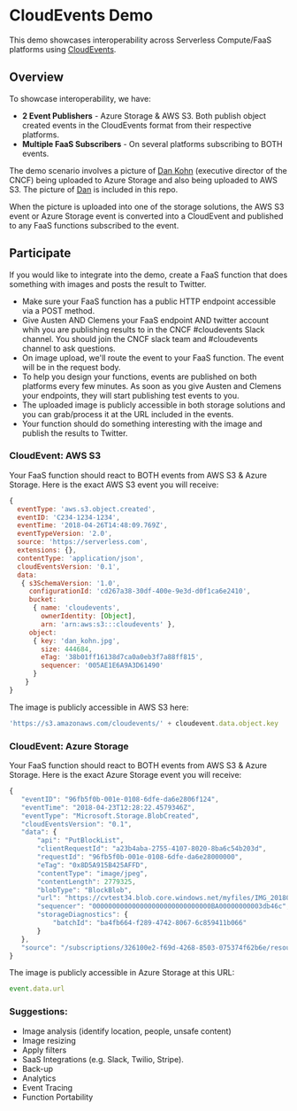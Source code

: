 # CloudEvents Demo

This demo showcases interoperability across Serverless Compute/FaaS platforms using [CloudEvents](https://www.github.com/cloudevents/spec).

## Overview

To showcase interoperability, we have:

* **2 Event Publishers** - Azure Storage & AWS S3.  Both publish object created events in the CloudEvents format from their respective platforms.
* **Multiple FaaS Subscribers** - On several platforms subscribing to BOTH events.

The demo scenario involves a picture of [Dan Kohn](./dan_kohn.jpg) (executive director of the CNCF) being uploaded to Azure Storage and also being uploaded to AWS S3.  The picture of [Dan](./dan_kohn.jpg) is included in this repo.

When the picture is uploaded into one of the storage solutions, the AWS S3 event or Azure Storage event is converted into a CloudEvent and published to any FaaS functions subscribed to the event.

## Participate

If you would like to integrate into the demo, create a FaaS function that does something with images and posts the result to Twitter.

* Make sure your FaaS function has a public HTTP endpoint accessible via a POST method.
* Give Austen AND Clemens your FaaS endpoint AND twitter account whih you are publishing results to in the CNCF #cloudevents Slack channel.  You should join the CNCF slack team and #cloudevents channel to ask questions.
* On image upload, we'll route the event to your FaaS function.  The event will be in the request body.
* To help you design your functions, events are published on both platforms every few minutes.  As soon as you give Austen and Clemens your endpoints, they will start publishing test events to you.
* The uploaded image is publicly accessible in both storage solutions and you can grab/process it at the URL included in the events.
* Your function should do something interesting with the image and publish the results to Twitter.

### CloudEvent: AWS S3

Your FaaS function should react to BOTH events from AWS S3 & Azure Storage.  Here is the exact AWS S3 event you will receive:

```javascript
{
  eventType: 'aws.s3.object.created',
  eventID: 'C234-1234-1234',
  eventTime: '2018-04-26T14:48:09.769Z',
  eventTypeVersion: '2.0',
  source: 'https://serverless.com',
  extensions: {},
  contentType: 'application/json',
  cloudEventsVersion: '0.1',
  data:
   { s3SchemaVersion: '1.0',
     configurationId: 'cd267a38-30df-400e-9e3d-d0f1ca6e2410',
     bucket:
      { name: 'cloudevents',
        ownerIdentity: [Object],
        arn: 'arn:aws:s3:::cloudevents' },
     object:
      { key: 'dan_kohn.jpg',
        size: 444684,
        eTag: '38b01ff16138d7ca0a0eb3f7a88ff815',
        sequencer: '005AE1E6A9A3D61490'
      }
    }
}
```

The image is publicly accessible in AWS S3 here:

```javascript
'https://s3.amazonaws.com/cloudevents/' + cloudevent.data.object.key
```

### CloudEvent: Azure Storage

Your FaaS function should react to BOTH events from AWS S3 & Azure Storage.  Here is the exact Azure Storage event you will receive:

```javascript
{
   "eventID": "96fb5f0b-001e-0108-6dfe-da6e2806f124",
   "eventTime": "2018-04-23T12:28:22.4579346Z",
   "eventType": "Microsoft.Storage.BlobCreated",
   "cloudEventsVersion": "0.1",
   "data": {
       "api": "PutBlockList",
       "clientRequestId": "a23b4aba-2755-4107-8020-8ba6c54b203d",
       "requestId": "96fb5f0b-001e-0108-6dfe-da6e28000000",
       "eTag": "0x8D5A915B425AFFD",
       "contentType": "image/jpeg",
       "contentLength": 2779325,
       "blobType": "BlockBlob",
       "url": "https://cvtest34.blob.core.windows.net/myfiles/IMG_20180224_0004.jpg",
       "sequencer": "000000000000000000000000000000BA00000000003db46c",
       "storageDiagnostics": {
           "batchId": "ba4fb664-f289-4742-8067-6c859411b066"
       }
   },
   "source": "/subscriptions/326100e2-f69d-4268-8503-075374f62b6e/resourceGroups/cvtest34/providers/Microsoft.Storage/storageAccounts/cvtest34#/blobServices/default/containers/myfiles/blobs/IMG_20180224_0004.jpg"
}
```

The image is publicly accessible in Azure Storage at this URL:

```javascript
event.data.url
```

### Suggestions:

* Image analysis (identify location, people, unsafe content)
* Image resizing
* Apply filters
* SaaS Integrations (e.g. Slack, Twilio, Stripe).
* Back-up
* Analytics
* Event Tracing
* Function Portability
